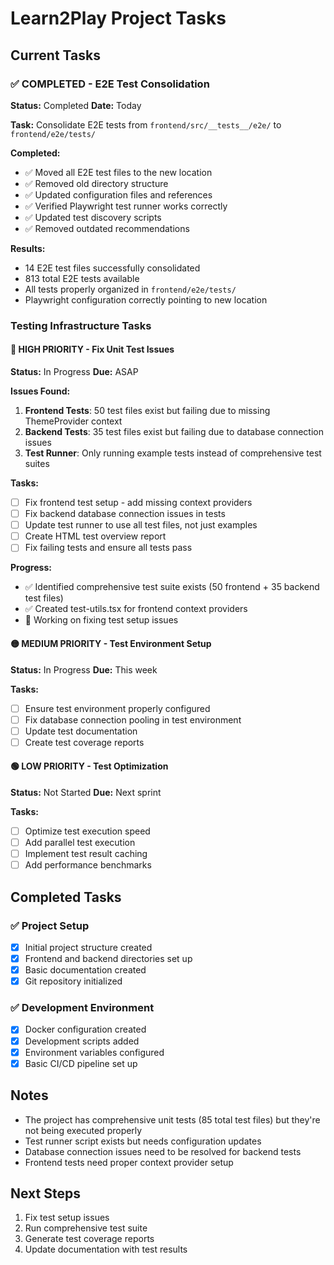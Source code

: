 # Learn2Play Project Tasks

## Current Tasks

### ✅ COMPLETED - E2E Test Consolidation

**Status:** Completed
**Date:** Today

**Task:** Consolidate E2E tests from `frontend/src/__tests__/e2e/` to `frontend/e2e/tests/`

**Completed:**
- ✅ Moved all E2E test files to the new location
- ✅ Removed old directory structure
- ✅ Updated configuration files and references
- ✅ Verified Playwright test runner works correctly
- ✅ Updated test discovery scripts
- ✅ Removed outdated recommendations

**Results:**
- 14 E2E test files successfully consolidated
- 813 total E2E tests available
- All tests properly organized in `frontend/e2e/tests/`
- Playwright configuration correctly pointing to new location

### Testing Infrastructure Tasks

#### 🔴 HIGH PRIORITY - Fix Unit Test Issues

**Status:** In Progress
**Due:** ASAP

**Issues Found:**
1. **Frontend Tests**: 50 test files exist but failing due to missing ThemeProvider context
2. **Backend Tests**: 35 test files exist but failing due to database connection issues
3. **Test Runner**: Only running example tests instead of comprehensive test suites

**Tasks:**
- [ ] Fix frontend test setup - add missing context providers
- [ ] Fix backend database connection issues in tests
- [ ] Update test runner to use all test files, not just examples
- [ ] Create HTML test overview report
- [ ] Fix failing tests and ensure all tests pass

**Progress:**
- ✅ Identified comprehensive test suite exists (50 frontend + 35 backend test files)
- ✅ Created test-utils.tsx for frontend context providers
- 🔄 Working on fixing test setup issues

#### 🟡 MEDIUM PRIORITY - Test Environment Setup

**Status:** In Progress
**Due:** This week

**Tasks:**
- [ ] Ensure test environment properly configured
- [ ] Fix database connection pooling in test environment
- [ ] Update test documentation
- [ ] Create test coverage reports

#### 🟢 LOW PRIORITY - Test Optimization

**Status:** Not Started
**Due:** Next sprint

**Tasks:**
- [ ] Optimize test execution speed
- [ ] Add parallel test execution
- [ ] Implement test result caching
- [ ] Add performance benchmarks

## Completed Tasks

### ✅ Project Setup
- [x] Initial project structure created
- [x] Frontend and backend directories set up
- [x] Basic documentation created
- [x] Git repository initialized

### ✅ Development Environment
- [x] Docker configuration created
- [x] Development scripts added
- [x] Environment variables configured
- [x] Basic CI/CD pipeline set up

## Notes

- The project has comprehensive unit tests (85 total test files) but they're not being executed properly
- Test runner script exists but needs configuration updates
- Database connection issues need to be resolved for backend tests
- Frontend tests need proper context provider setup

## Next Steps

1. Fix test setup issues
2. Run comprehensive test suite
3. Generate test coverage reports
4. Update documentation with test results
